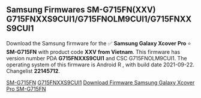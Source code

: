 <h2>Samsung Firmwares SM-G715FN(XXV) G715FNXXS9CUI1/G715FNOLM9CUI1/G715FNXXS9CUI1</h2>
Download the Samsung firmware for the ✅ <strong>Samsung Galaxy Xcover Pro </strong> ⭐ <strong>SM-G715FN</strong> with product code <strong>XXV</strong> <strong> from Vietnam</strong>. This firmware has version number PDA <strong>G715FNXXS9CUI1</strong> and CSC G715FNOLM9CUI1. The operating system of this firmware is Android R , with build date 2021-09-22. Changelist <strong>22145712</strong>.


[SM-G715FN](https://samfirm.shop/samsung/model/SM-G715FN)
[G715FNXXS9CUI1](https://samfirm.shop/samsung/pda/G715FNXXS9CUI1)
[Download Firmware Samsung Galaxy Xcover Pro SM-G715FN](https://samfirm.shop/samsung/firmware/460319)
